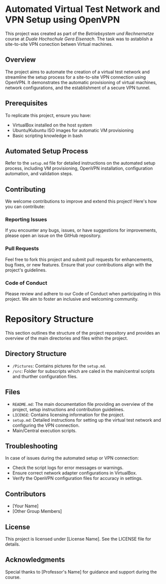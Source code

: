 # Automated Virtual Test Network and VPN Setup using OpenVPN

This project was created as part of the *Betriebsystem und Rechnernetze* course at *Duale Hochschule Gera Eisenach*. The task was to astablish a site-to-site VPN conection betwen Virtual machines.

## Overview

The project aims to automate the creation of a virtual test network and streamline the setup process for a site-to-site VPN connection using OpenVPN. It demonstrates the automatic provisioning of virtual machines, network configurations, and the establishment of a secure VPN tunnel.

## Prerequisites

To replicate this project, ensure you have:
- VirtualBox installed on the host system
- Ubuntu/Kubuntu ISO images for automatic VM provisioning
- Basic scripting knowledge in bash

## Automated Setup Process

Refer to the `setup.md` file for detailed instructions on the automated setup process, including VM provisioning, OpenVPN installation, configuration automation, and validation steps.

## Contributing

We welcome contributions to improve and extend this project! Here's how you can contribute:

### Reporting Issues

If you encounter any bugs, issues, or have suggestions for improvements, please open an issue on the GitHub repository.

### Pull Requests

Feel free to fork this project and submit pull requests for enhancements, bug fixes, or new features. Ensure that your contributions align with the project's guidelines.

### Code of Conduct

Please review and adhere to our Code of Conduct when participating in this project. We aim to foster an inclusive and welcoming community.

# Repository Structure

This section outlines the structure of the project repository and provides an overview of the main directories and files within the project.

## Directory Structure

- `/Pictures`: Contains pictures for the `setup.md`.
- `/src`: Folder for subscripts which are caled in the main/central scripts and thurther configuration files.

## Files

- `README.md`: The main documentation file providing an overview of the project, setup instructions and contribution guidelines.
- `LICENSE`: Contains licensing information for the project.
- `setup.md`: Detailed instructions for setting up the virtual test network and configuring the VPN connection.
- Main/Central execution scripts.

## Troubleshooting

In case of issues during the automated setup or VPN connection:
- Check the script logs for error messages or warnings.
- Ensure correct network adapter configurations in VirtualBox.
- Verify the OpenVPN configuration files for accuracy in settings.

## Contributors

- [Your Name]
- [Other Group Members]

## License

This project is licensed under [License Name]. See the LICENSE file for details.

## Acknowledgments

Special thanks to [Professor's Name] for guidance and support during the course.
